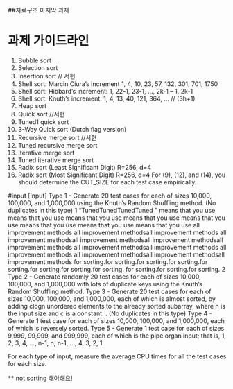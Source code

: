 ##자료구조 마지막 과제
# 과제 가이드라인
1. Bubble sort
2. Selection sort
3. Insertion sort   // 서현
4. Shell sort: Marcin Ciura’s increment 1, 4, 10, 23, 57, 132, 301, 701, 1750
5. Shell sort: Hibbard’s increment: 1, 22-1, 23-1, ..., 2k-1 – 1, 2k-1
6. Shell sort: Knuth’s increment: 1, 4, 13, 40, 121, 364, ... // (3h+1)
7. Heap sort
8. Quick sort  //서현
9. Tuned1 quick sort
10. 3-Way Quick sort (Dutch flag version)
11. Recursive merge sort //서현
12. Tuned recursive merge sort
13. Iterative merge sort
14. Tuned iterative merge sort
15. Radix sort (Least Significant Digit) R=256, d=4
16. Radix sort (Most Significant Digit) R=256, d=4
For (9), (12), and (14), you should determine the CUT_SIZE for each test case empirically.


#input
[Input]
Type 1 - Generate 20 test cases for each of sizes 10,000, 100,000, and 1,000,000 using the Knuth’s Random Shuffling method. (No duplicates in this type)
1 “TunedTunedTunedTuned ” means that you use means that you use means that you use means that you use means that you use means that you use means that you use means that you use all improvement methods all improvement methodsall improvement methods all improvement methodsall improvement methodsall improvement methodsall improvement methods all improvement methodsall improvement methods all improvement methods all improvement methodsall improvement methodsall improvement methods for sorting.for sorting.for sorting.for sorting.for sorting.for sorting.for sorting.for sorting. for sorting.for sorting.for sorting.
2
Type 2 - Generate randomly 20 test cases for each of sizes 10,000, 100,000, and 1,000,000 with lots of duplicate keys using the Knuth’s Random Shuffling method.
Type 3 - Generate 20 test cases for each of sizes 10,000, 100,000, and 1,000,000, each of which is almost sorted, by adding clogn unordered elements to the already sorted subarray, where n is the input size and c is a constant. . (No duplicates in this type)
Type 4 - Generate 1 test case for each of sizes 10,000, 100,000, and 1,000,000, each of which is reversely sorted.
Type 5 - Generate 1 test case for each of sizes 9,999, 99,999, and 999,999, each of which is the pipe organ input; that is, 1, 2, 3, 4, …, n-1, n, n-1, …, 4, 3, 2, 1.

For each type of input, measure the average CPU times for all the test cases for each size.

** not sorting 해야해요!

